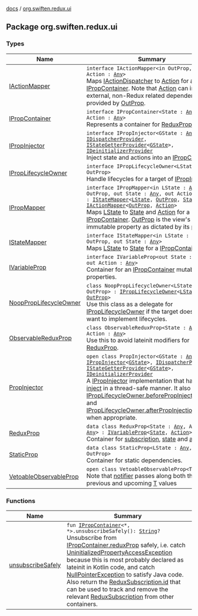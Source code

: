 [docs](../index.md) / [org.swiften.redux.ui](./index.md)

## Package org.swiften.redux.ui

### Types

| Name | Summary |
|---|---|
| [IActionMapper](-i-action-mapper/index.md) | `interface IActionMapper<in OutProp, out Action : `[`Any`](https://kotlinlang.org/api/latest/jvm/stdlib/kotlin/-any/index.html)`>`<br>Maps [IActionDispatcher](../org.swiften.redux.core/-i-action-dispatcher.md) to [Action](-i-action-mapper/index.md#Action) for a [IPropContainer](-i-prop-container/index.md). Note that [Action](-i-action-mapper/index.md#Action) can include external, non-Redux related dependencies provided by [OutProp](-i-action-mapper/index.md#OutProp). |
| [IPropContainer](-i-prop-container/index.md) | `interface IPropContainer<State : `[`Any`](https://kotlinlang.org/api/latest/jvm/stdlib/kotlin/-any/index.html)`, Action : `[`Any`](https://kotlinlang.org/api/latest/jvm/stdlib/kotlin/-any/index.html)`>`<br>Represents a container for [ReduxProp](-redux-prop/index.md). |
| [IPropInjector](-i-prop-injector/index.md) | `interface IPropInjector<GState : `[`Any`](https://kotlinlang.org/api/latest/jvm/stdlib/kotlin/-any/index.html)`> : `[`IDispatcherProvider`](../org.swiften.redux.core/-i-dispatcher-provider/index.md)`, `[`IStateGetterProvider`](../org.swiften.redux.core/-i-state-getter-provider/index.md)`<`[`GState`](-i-prop-injector/index.md#GState)`>, `[`IDeinitializerProvider`](../org.swiften.redux.core/-i-deinitializer-provider/index.md)<br>Inject state and actions into an [IPropContainer](-i-prop-container/index.md). |
| [IPropLifecycleOwner](-i-prop-lifecycle-owner/index.md) | `interface IPropLifecycleOwner<LState : `[`Any`](https://kotlinlang.org/api/latest/jvm/stdlib/kotlin/-any/index.html)`, OutProp>`<br>Handle lifecycles for a target of [IPropInjector](-i-prop-injector/index.md). |
| [IPropMapper](-i-prop-mapper.md) | `interface IPropMapper<in LState : `[`Any`](https://kotlinlang.org/api/latest/jvm/stdlib/kotlin/-any/index.html)`, in OutProp, out State : `[`Any`](https://kotlinlang.org/api/latest/jvm/stdlib/kotlin/-any/index.html)`, out Action : `[`Any`](https://kotlinlang.org/api/latest/jvm/stdlib/kotlin/-any/index.html)`> : `[`IStateMapper`](-i-state-mapper/index.md)`<`[`LState`](-i-prop-mapper.md#LState)`, `[`OutProp`](-i-prop-mapper.md#OutProp)`, `[`State`](-i-prop-mapper.md#State)`>, `[`IActionMapper`](-i-action-mapper/index.md)`<`[`OutProp`](-i-prop-mapper.md#OutProp)`, `[`Action`](-i-prop-mapper.md#Action)`>`<br>Maps [LState](-i-prop-mapper.md#LState) to [State](-i-prop-mapper.md#State) and [Action](-i-prop-mapper.md#Action) for a [IPropContainer](-i-prop-container/index.md). [OutProp](-i-prop-mapper.md#OutProp) is the view's immutable property as dictated by its parent. |
| [IStateMapper](-i-state-mapper/index.md) | `interface IStateMapper<in LState : `[`Any`](https://kotlinlang.org/api/latest/jvm/stdlib/kotlin/-any/index.html)`, in OutProp, out State : `[`Any`](https://kotlinlang.org/api/latest/jvm/stdlib/kotlin/-any/index.html)`>`<br>Maps [LState](-i-state-mapper/index.md#LState) to [State](-i-state-mapper/index.md#State) for a [IPropContainer](-i-prop-container/index.md). |
| [IVariableProp](-i-variable-prop/index.md) | `interface IVariableProp<out State : `[`Any`](https://kotlinlang.org/api/latest/jvm/stdlib/kotlin/-any/index.html)`, out Action : `[`Any`](https://kotlinlang.org/api/latest/jvm/stdlib/kotlin/-any/index.html)`>`<br>Container for an [IPropContainer](-i-prop-container/index.md) mutable properties. |
| [NoopPropLifecycleOwner](-noop-prop-lifecycle-owner/index.md) | `class NoopPropLifecycleOwner<LState : `[`Any`](https://kotlinlang.org/api/latest/jvm/stdlib/kotlin/-any/index.html)`, OutProp> : `[`IPropLifecycleOwner`](-i-prop-lifecycle-owner/index.md)`<`[`LState`](-noop-prop-lifecycle-owner/index.md#LState)`, `[`OutProp`](-noop-prop-lifecycle-owner/index.md#OutProp)`>`<br>Use this class as a delegate for [IPropLifecycleOwner](-i-prop-lifecycle-owner/index.md) if the target does not want to implement lifecycles. |
| [ObservableReduxProp](-observable-redux-prop/index.md) | `class ObservableReduxProp<State : `[`Any`](https://kotlinlang.org/api/latest/jvm/stdlib/kotlin/-any/index.html)`, Action : `[`Any`](https://kotlinlang.org/api/latest/jvm/stdlib/kotlin/-any/index.html)`>`<br>Use this to avoid lateinit modifiers for [ReduxProp](-redux-prop/index.md). |
| [PropInjector](-prop-injector/index.md) | `open class PropInjector<GState : `[`Any`](https://kotlinlang.org/api/latest/jvm/stdlib/kotlin/-any/index.html)`> : `[`IPropInjector`](-i-prop-injector/index.md)`<`[`GState`](-prop-injector/index.md#GState)`>, `[`IDispatcherProvider`](../org.swiften.redux.core/-i-dispatcher-provider/index.md)`, `[`IStateGetterProvider`](../org.swiften.redux.core/-i-state-getter-provider/index.md)`<`[`GState`](-prop-injector/index.md#GState)`>, `[`IDeinitializerProvider`](../org.swiften.redux.core/-i-deinitializer-provider/index.md)<br>A [IPropInjector](-i-prop-injector/index.md) implementation that handles [inject](-prop-injector/inject.md) in a thread-safe manner. It also invokes [IPropLifecycleOwner.beforePropInjectionStarts](-i-prop-lifecycle-owner/before-prop-injection-starts.md) and [IPropLifecycleOwner.afterPropInjectionEnds](-i-prop-lifecycle-owner/after-prop-injection-ends.md) when appropriate. |
| [ReduxProp](-redux-prop/index.md) | `data class ReduxProp<State : `[`Any`](https://kotlinlang.org/api/latest/jvm/stdlib/kotlin/-any/index.html)`, Action : `[`Any`](https://kotlinlang.org/api/latest/jvm/stdlib/kotlin/-any/index.html)`> : `[`IVariableProp`](-i-variable-prop/index.md)`<`[`State`](-redux-prop/index.md#State)`, `[`Action`](-redux-prop/index.md#Action)`>`<br>Container for [subscription](-redux-prop/subscription.md), [state](-redux-prop/state.md) and [action](-redux-prop/action.md). |
| [StaticProp](-static-prop/index.md) | `data class StaticProp<LState : `[`Any`](https://kotlinlang.org/api/latest/jvm/stdlib/kotlin/-any/index.html)`, OutProp>`<br>Container for static dependencies. |
| [VetoableObservableProp](-vetoable-observable-prop/index.md) | `open class VetoableObservableProp<T : `[`Any`](https://kotlinlang.org/api/latest/jvm/stdlib/kotlin/-any/index.html)`>`<br>Note that [notifier](-vetoable-observable-prop/notifier.md) passes along both the previous and upcoming [T](-vetoable-observable-prop/index.md#T) values |

### Functions

| Name | Summary |
|---|---|
| [unsubscribeSafely](unsubscribe-safely.md) | `fun `[`IPropContainer`](-i-prop-container/index.md)`<*, *>.unsubscribeSafely(): `[`String`](https://kotlinlang.org/api/latest/jvm/stdlib/kotlin/-string/index.html)`?`<br>Unsubscribe from [IPropContainer.reduxProp](-i-prop-container/redux-prop.md) safely, i.e. catch [UninitializedPropertyAccessException](#) because this is most probably declared as lateinit in Kotlin code, and catch [NullPointerException](http://docs.oracle.com/javase/6/docs/api/java/lang/NullPointerException.html) to satisfy Java code. Also return the [ReduxSubscription.id](../org.swiften.redux.core/-redux-subscription/id.md) that can be used to track and remove the relevant [ReduxSubscription](../org.swiften.redux.core/-redux-subscription/index.md) from other containers. |
